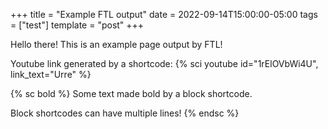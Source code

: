 +++
title = "Example FTL output"
date = 2022-09-14T15:00:00-05:00
tags = ["test"]
template = "post"
+++

Hello there! This is an example page output by FTL!

Youtube link generated by a shortcode: {% sci youtube id="1rElOVbWi4U", link_text="Urre" %}

{% sc bold %}
Some text made bold by a block shortcode.

Block shortcodes can have multiple lines!
{% endsc %}
